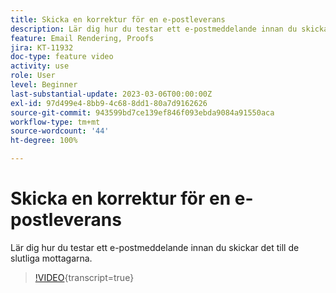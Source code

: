 ```yaml
---
title: Skicka en korrektur för en e-postleverans
description: Lär dig hur du testar ett e-postmeddelande innan du skickar det till de slutliga mottagarna.
feature: Email Rendering, Proofs
jira: KT-11932
doc-type: feature video
activity: use
role: User
level: Beginner
last-substantial-update: 2023-03-06T00:00:00Z
exl-id: 97d499e4-8bb9-4c68-8dd1-80a7d9162626
source-git-commit: 943599bd7ce139ef846f093ebda9084a91550aca
workflow-type: tm+mt
source-wordcount: '44'
ht-degree: 100%

---
```


# Skicka en korrektur för en e-postleverans

Lär dig hur du testar ett e-postmeddelande innan du skickar det till de slutliga mottagarna.

>[!VIDEO](https://video.tv.adobe.com/v/3416038/?learn=on){transcript=true}
